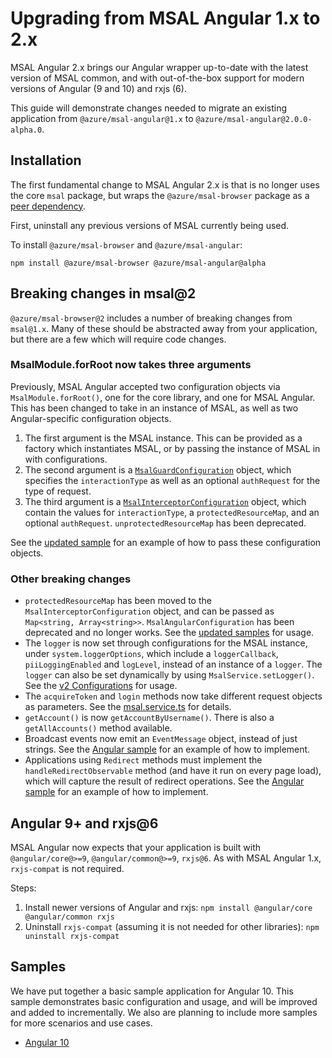 # Upgrading from MSAL Angular 1.x to 2.x

MSAL Angular 2.x brings our Angular wrapper up-to-date with the latest version of MSAL common, and with out-of-the-box support for modern versions of Angular (9 and 10) and rxjs (6).

This guide will demonstrate changes needed to migrate an existing application from `@azure/msal-angular@1.x` to `@azure/msal-angular@2.0.0-alpha.0`.

## Installation

The first fundamental change to MSAL Angular 2.x is that is no longer uses the core `msal` package, but wraps the `@azure/msal-browser` package as a [peer dependency](https://nodejs.org/en/blog/npm/peer-dependencies/). 

First, uninstall any previous versions of MSAL currently being used.

To install `@azure/msal-browser` and `@azure/msal-angular`:
```
npm install @azure/msal-browser @azure/msal-angular@alpha
```

## Breaking changes in msal@2

`@azure/msal-browser@2` includes a number of breaking changes from `msal@1.x`. Many of these should be abstracted away from your application, but there are a few which will require code changes.

### MsalModule.forRoot now takes three arguments

Previously, MSAL Angular accepted two configuration objects via `MsalModule.forRoot()`, one for the core library, and one for MSAL Angular. This has been changed to take in an instance of MSAL, as well as two Angular-specific configuration objects.

1. The first argument is the MSAL instance. This can be provided as a factory which instantiates MSAL, or by passing the instance of MSAL in with configurations. 
2. The second argument is a [`MsalGuardConfiguration`](https://github.com/AzureAD/microsoft-authentication-library-for-js/blob/msal-angular-v2/lib/msal-angular/src/msal.guard.config.ts) object, which specifies the `interactionType` as well as an optional `authRequest` for the type of request. 
3. The third argument is a [`MsalInterceptorConfiguration`](https://github.com/AzureAD/microsoft-authentication-library-for-js/blob/msal-angular-v2/lib/msal-angular/src/msal.interceptor.config.ts) object, which contain the values for `interactionType`, a `protectedResourceMap`, and an optional `authRequest`. `unprotectedResourceMap` has been deprecated. 

See the [updated sample](https://github.com/AzureAD/microsoft-authentication-library-for-js/blob/msal-angular-v2/samples/msal-angular-v2-samples/angular10-sample-app/src/app/app.module.ts) for an example of how to pass these configuration objects.

### Other breaking changes

* `protectedResourceMap` has been moved to the `MsalInterceptorConfiguration` object, and can be passed as `Map<string, Array<string>>`. `MsalAngularConfiguration` has been deprecated and no longer works. See the [updated samples](https://github.com/AzureAD/microsoft-authentication-library-for-js/blob/msal-angular-v2/samples/msal-angular-v2-samples/angular10-sample-app/src/app/app.module.ts) for usage.
* The `logger` is now set through configurations for the MSAL instance, under `system.loggerOptions`, which include a `loggerCallback`, `piiLoggingEnabled` and `logLevel`, instead of an instance of a `logger`. The `logger` can also be set dynamically by using `MsalService.setLogger()`. See the [v2 Configurations](https://github.com/AzureAD/microsoft-authentication-library-for-js/blob/dev/samples/msal-angular-samples/angular6-sample-app/src/app/app.component.ts#L35) for usage.
* The `acquireToken` and `login` methods now take different request objects as parameters. See the [msal.service.ts](https://github.com/AzureAD/microsoft-authentication-library-for-js/blob/msal-angular-v2/lib/msal-angular/src/msal.service.ts) for details.
* `getAccount()` is now `getAccountByUsername()`. There is also a `getAllAccounts()` method available.
* Broadcast events now emit an `EventMessage` object, instead of just strings. See the [Angular sample](https://github.com/AzureAD/microsoft-authentication-library-for-js/blob/msal-angular-v2/samples/msal-angular-v2-samples/angular10-sample-app/src/app/app.component.ts) for an example of how to implement.
* Applications using `Redirect` methods must implement the `handleRedirectObservable` method (and have it run on every page load), which will capture the result of redirect operations. See the [Angular sample](https://github.com/AzureAD/microsoft-authentication-library-for-js/blob/msal-angular-v2/samples/msal-angular-v2-samples/angular10-sample-app/src/app/home/home.component.ts) for an example of how to implement.

## Angular 9+ and rxjs@6

MSAL Angular now expects that your application is built with `@angular/core@>=9`, `@angular/common@>=9`, `rxjs@6`. As with MSAL Angular 1.x, `rxjs-compat` is not required.

Steps:
1. Install newer versions of Angular and rxjs: `npm install @angular/core @angular/common rxjs`
2. Uninstall `rxjs-compat` (assuming it is not needed for other libraries): `npm uninstall rxjs-compat`

## Samples

We have put together a basic sample application for Angular 10. This sample demonstrates basic configuration and usage, and will be improved and added to incrementally. We also are planning to include more samples for more scenarios and use cases.

* [Angular 10](https://github.com/AzureAD/microsoft-authentication-library-for-js/tree/msal-angular-v2/samples/msal-angular-v2-samples/angular10-sample-app)
